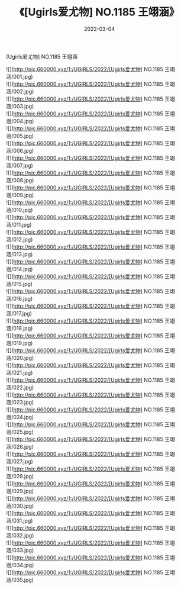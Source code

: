 ﻿---
layout: post
title:  《[Ugirls爱尤物] NO.1185 王翊涵》
date:   2022-03-04
img: http://pic.660000.xyz/1:/UGIRLS/2022/[Ugirls爱尤物] NO.1185 王翊涵/000.jpg
categories: [美女, 清纯, 唯美]
---

[Ugirls爱尤物] NO.1185 王翊涵

 ![](http://pic.660000.xyz/1:/UGIRLS/2022/[Ugirls爱尤物] NO.1185 王翊涵/001.jpg) <br>![](http://pic.660000.xyz/1:/UGIRLS/2022/[Ugirls爱尤物] NO.1185 王翊涵/002.jpg) <br>![](http://pic.660000.xyz/1:/UGIRLS/2022/[Ugirls爱尤物] NO.1185 王翊涵/003.jpg) <br>![](http://pic.660000.xyz/1:/UGIRLS/2022/[Ugirls爱尤物] NO.1185 王翊涵/004.jpg) <br>![](http://pic.660000.xyz/1:/UGIRLS/2022/[Ugirls爱尤物] NO.1185 王翊涵/005.jpg) <br>![](http://pic.660000.xyz/1:/UGIRLS/2022/[Ugirls爱尤物] NO.1185 王翊涵/006.jpg) <br>![](http://pic.660000.xyz/1:/UGIRLS/2022/[Ugirls爱尤物] NO.1185 王翊涵/007.jpg) <br>![](http://pic.660000.xyz/1:/UGIRLS/2022/[Ugirls爱尤物] NO.1185 王翊涵/008.jpg) <br>![](http://pic.660000.xyz/1:/UGIRLS/2022/[Ugirls爱尤物] NO.1185 王翊涵/009.jpg) <br>![](http://pic.660000.xyz/1:/UGIRLS/2022/[Ugirls爱尤物] NO.1185 王翊涵/010.jpg) <br>![](http://pic.660000.xyz/1:/UGIRLS/2022/[Ugirls爱尤物] NO.1185 王翊涵/011.jpg) <br>![](http://pic.660000.xyz/1:/UGIRLS/2022/[Ugirls爱尤物] NO.1185 王翊涵/012.jpg) <br>![](http://pic.660000.xyz/1:/UGIRLS/2022/[Ugirls爱尤物] NO.1185 王翊涵/013.jpg) <br>![](http://pic.660000.xyz/1:/UGIRLS/2022/[Ugirls爱尤物] NO.1185 王翊涵/014.jpg) <br>![](http://pic.660000.xyz/1:/UGIRLS/2022/[Ugirls爱尤物] NO.1185 王翊涵/015.jpg) <br>![](http://pic.660000.xyz/1:/UGIRLS/2022/[Ugirls爱尤物] NO.1185 王翊涵/016.jpg) <br>![](http://pic.660000.xyz/1:/UGIRLS/2022/[Ugirls爱尤物] NO.1185 王翊涵/017.jpg) <br>![](http://pic.660000.xyz/1:/UGIRLS/2022/[Ugirls爱尤物] NO.1185 王翊涵/018.jpg) <br>![](http://pic.660000.xyz/1:/UGIRLS/2022/[Ugirls爱尤物] NO.1185 王翊涵/019.jpg) <br>![](http://pic.660000.xyz/1:/UGIRLS/2022/[Ugirls爱尤物] NO.1185 王翊涵/020.jpg) <br>![](http://pic.660000.xyz/1:/UGIRLS/2022/[Ugirls爱尤物] NO.1185 王翊涵/021.jpg) <br>![](http://pic.660000.xyz/1:/UGIRLS/2022/[Ugirls爱尤物] NO.1185 王翊涵/022.jpg) <br>![](http://pic.660000.xyz/1:/UGIRLS/2022/[Ugirls爱尤物] NO.1185 王翊涵/023.jpg) <br>![](http://pic.660000.xyz/1:/UGIRLS/2022/[Ugirls爱尤物] NO.1185 王翊涵/024.jpg) <br>![](http://pic.660000.xyz/1:/UGIRLS/2022/[Ugirls爱尤物] NO.1185 王翊涵/025.jpg) <br>![](http://pic.660000.xyz/1:/UGIRLS/2022/[Ugirls爱尤物] NO.1185 王翊涵/026.jpg) <br>![](http://pic.660000.xyz/1:/UGIRLS/2022/[Ugirls爱尤物] NO.1185 王翊涵/027.jpg) <br>![](http://pic.660000.xyz/1:/UGIRLS/2022/[Ugirls爱尤物] NO.1185 王翊涵/028.jpg) <br>![](http://pic.660000.xyz/1:/UGIRLS/2022/[Ugirls爱尤物] NO.1185 王翊涵/029.jpg) <br>![](http://pic.660000.xyz/1:/UGIRLS/2022/[Ugirls爱尤物] NO.1185 王翊涵/030.jpg) <br>![](http://pic.660000.xyz/1:/UGIRLS/2022/[Ugirls爱尤物] NO.1185 王翊涵/031.jpg) <br>![](http://pic.660000.xyz/1:/UGIRLS/2022/[Ugirls爱尤物] NO.1185 王翊涵/032.jpg) <br>![](http://pic.660000.xyz/1:/UGIRLS/2022/[Ugirls爱尤物] NO.1185 王翊涵/033.jpg) <br>![](http://pic.660000.xyz/1:/UGIRLS/2022/[Ugirls爱尤物] NO.1185 王翊涵/034.jpg) <br>![](http://pic.660000.xyz/1:/UGIRLS/2022/[Ugirls爱尤物] NO.1185 王翊涵/035.jpg) <br>